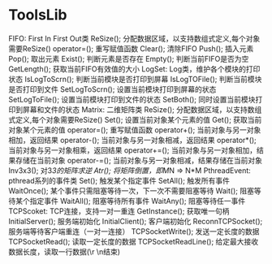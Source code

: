 ToolsLib
========
FIFO:
    First In First Out类
    ReSize();   分配数据区域，以支持数组式定义,每个对象需要ReSize()
    operator=();    重写赋值函数
    Clear();    清除FIFO
    Push();     插入元素
    Pop();      取出元素
    Exist();    判断元素是否存在
    Empty();    判断当前FIFO是否为空
    GetLength();    获取当前FIFO有效值的大小
LogSet:
    Log类，维护各个模块的打印状态
    IsLogToScrn();  判断当前模块是否打印到屏幕
    IsLogTOFile();  判断当前模块是否打印到文件
    SetLogToScrn(); 设置当前模块打印到屏幕的状态
    SetLogToFile(); 设置当前模块打印到文件的状态
    SetBoth();      同时设置当前模块打印到屏幕和文件的状态
Matrix:
    二维矩阵类
    ReSize();   分配数据区域，以支持数组式定义,每个对象需要ReSize()
    Set();      设置当前对象某个元素的值
    Get();      获取当前对象某个元素的值
    operator=();    重写赋值函数
    operator+();    当前对象与另一对象相加，返回结果
    operator-();    当前对象与另一对象相减，返回结果
    operator*();    当前对象与另一对象相乘，返回结果
    operator+=();    当前对象与另一对象相加，结果存储在当前对象
    operator-=();    当前对象与另一对象相减，结果存储在当前对象
    Inv3x3();   对3*3的矩阵求逆
    Atr();      将矩阵倒置，即M*N => N*M
PthreadEvent:
    pthread系列的事件类
    Set();      触发某个指定事件
    SetAll();   触发所有事件
    WaitOnce(); 某个事件只需阻塞等待一次，下一次不需要阻塞等待
    Wait();     阻塞等待某个指定事件
    WaitAll();  阻塞等待所有事件
    WaitAny();  阻塞等待任一事件
TCPScoket:
    TCP连接，支持一对一重连
    GetInstance();      获取唯一句柄
    InitialServer();    服务端初始化
    InitialClient();    客户端初始化
    ReconnTCPSocket();  服务端等待客户端重连（一对一连接）
    TCPSocketWrite();   发送一定长度的数据
    TCPSocketRead();    读取一定长度的数据
    TCPSocketReadLine();    给定最大接收数据长度，读取一行数据(\r \n结束)
